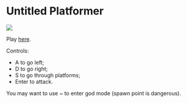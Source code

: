 # Untitled Platformer

![](screenshots/video.gif)

Play [here](http://ld47.suvrik.com/).

Controls:
* A to go left;
* D to go right;
* S to go through platforms;
* Enter to attack.

You may want to use ~ to enter god mode (spawn point is dangerous).
